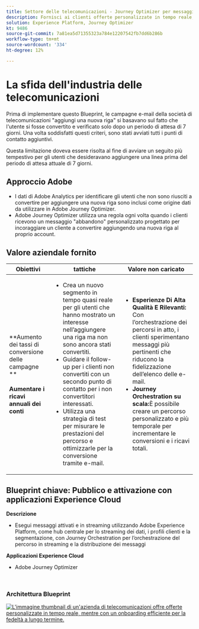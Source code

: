```yaml
---
title: Settore delle telecomunicazioni - Journey Optimizer per messaggi a impulso
description: Fornisci ai clienti offerte personalizzate in tempo reale, con un onboarding efficiente per la fedeltà a lungo termine.
solution: Experience Platform, Journey Optimizer
kt: 9486
source-git-commit: 7a81ea5d71355323a784e12207542fb7dd6b286b
workflow-type: tm+mt
source-wordcount: '334'
ht-degree: 12%

---
```



# La sfida dell&#39;industria delle telecomunicazioni

Prima di implementare questo Blueprint, le campagne e-mail della società di telecomunicazioni &quot;aggiungi una nuova riga&quot; si basavano sul fatto che l&#39;utente si fosse convertito e verificato solo dopo un periodo di attesa di 7 giorni. Una volta soddisfatti questi criteri, sono stati avviati tutti i punti di contatto aggiuntivi.

Questa limitazione doveva essere risolta al fine di avviare un seguito più tempestivo per gli utenti che desideravano aggiungere una linea prima del periodo di attesa attuale di 7 giorni.

## Approccio Adobe

* I dati di Adobe Analytics per identificare gli utenti che non sono riusciti a convertire per aggiungere una nuova riga sono inclusi come origine dati da utilizzare in Adobe Journey Optimizer.
* Adobe Journey Optimizer utilizza una regola ogni volta quando i clienti ricevono un messaggio &quot;abbandono&quot; personalizzato progettato per incoraggiare un cliente a convertire aggiungendo una nuova riga al proprio account.


## Valore aziendale fornito

| Obiettivi | tattiche | Valore non caricato |
|---|---|---|
| **Aumento dei tassi di conversione delle campagne **<br></br>**Aumentare i ricavi annuali dei conti**</ul> | <ul><li>Crea un nuovo segmento in tempo quasi reale per gli utenti che hanno mostrato un interesse nell’aggiungere una riga ma non sono ancora stati convertiti.</li><li>Guidare il follow-up per i clienti non convertiti con un secondo punto di contatto per i non convertitori interessati. </li><li>Utilizza una strategia di test per misurare le prestazioni del percorso e ottimizzarle per la conversione tramite e-mail.</li></ul> | <ul><li><strong>Esperienze Di Alta Qualità E Rilevanti:</strong> Con l’orchestrazione dei percorsi in atto, i clienti sperimentano messaggi più pertinenti che riducono la fidelizzazione dell’elenco delle e-mail.</li><li><strong>Journey Orchestration su scala:</strong>È possibile creare un percorso personalizzato e più temporale per incrementare le conversioni e i ricavi totali.</li></ul> |

## Blueprint chiave: Pubblico e attivazione con applicazioni Experience Cloud

<strong>Descrizione</strong>
<ul><li>Esegui messaggi attivati e in streaming utilizzando Adobe Experience Platform, come hub centrale per lo streaming dei dati, i profili clienti e la segmentazione, con Journey Orchestration per l’orchestrazione del percorso in streaming e la distribuzione dei messaggi</li></ul>

<strong>Applicazioni Experience Cloud</strong>
<ul><li>Adobe Journey Optimizer</li></ul> 
<br>

### Architettura Blueprint

<a href="https://experienceleague.adobe.com/docs/blueprints-learn/architecture/customer-journeys/journey-optimizer.html?lang=it"><img alt="L&#39;immagine thumbnail di un&#39;azienda di telecomunicazioni offre offerte personalizzate in tempo reale, mentre con un onboarding efficiente per la fedeltà a lungo termine." src="https://experienceleague.adobe.com/docs/blueprints-learn/assets/journey-optimizer.png?lang=en"/></a>





